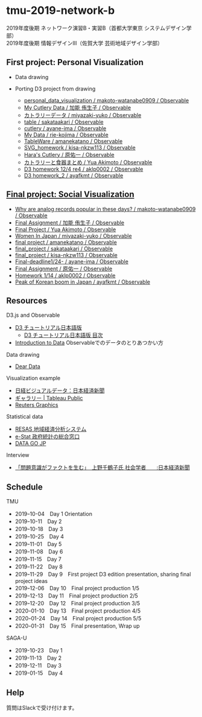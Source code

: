 # tmu-2019-network-b

2019年度後期 ネットワーク演習B・実習B（首都大学東京 システムデザイン学部）  
2019年度後期 情報デザインIII（佐賀大学 芸術地域デザイン学部）

## First project: Personal Visualization

- Data drawing

- Porting D3 project from drawing

  - [personal_data_visualization / makoto-watanabe0909 / Observable](https://observablehq.com/@makoto-watanabe0909/personal_data_visualization)
  - [My Cutlery Data / 加能 侑生子 / Observable](https://observablehq.com/@yukokano/untitled)
  - [カトラリーデータ / miyazaki-yuko / Observable](https://observablehq.com/@miyazaki-yuko/untitled)
  - [table / sakataakari / Observable](https://observablehq.com/@sakataakari/sample)
  - [cutlery / ayane-ima / Observable](https://observablehq.com/@ayane-ima/cutlery)
  - [My Data / rie-kojima / Observable](https://observablehq.com/@rie-kojima/my-data)
  - [TableWare / amanekatano / Observable](https://observablehq.com/@amanekatano/tableware)
  - [SVG_homework / kisa-nkzw113 / Observable](https://observablehq.com/@kisa-nkzw113/svg_homework)
  - [Hara's Cutlery / 原佑一 / Observable](https://observablehq.com/@yu1hara777/haras-cutlery)
  - [カトラリーと食器まとめ / Yua Akimoto / Observable](https://observablehq.com/@ykumanekoy/untitled)
  - [D3 homework 12/4 re4 / aklp0002 / Observable](https://observablehq.com/@aklp0002/d3-homework-12-4-re4)
  - [D3 homework_2 / ayafkmt / Observable](https://observablehq.com/@ayafkmt/d3-homework_2)

## [Final project: Social Visualization](https://github.com/sugimototatsuo/tmu-2019-network-b/blob/master/Final-project.md)

- [Why are analog records popular in these days? / makoto-watanabe0909 / Observable](https://observablehq.com/@makoto-watanabe0909/why-are-analog-records-popular-in-these-days)
- [Final Assignment / 加能 侑生子 / Observable](https://observablehq.com/@yukokano/final-assignment)
- [Final Project / Yua Akimoto / Observable](https://observablehq.com/@ykumanekoy/final-project)
- [Women In Japan / miyazaki-yuko / Observable](https://observablehq.com/@miyazaki-yuko/women-in-japan)
- [final project / amanekatano / Observable](https://observablehq.com/@amanekatano/final-project)
- [final_project / sakataakari / Observable](https://observablehq.com/@sakataakari/final_project)
- [final_project / kisa-nkzw113 / Observable](https://observablehq.com/@kisa-nkzw113/untitled)
- [Final-deadline1/24- / ayane-ima / Observable](https://observablehq.com/@ayane-ima/fainal-1-24)
- [Final Assignment / 原佑一 / Observable](https://observablehq.com/@yu1hara777/final-assignment)
- [Homework 1/14 / aklp0002 / Observable](https://observablehq.com/@aklp0002/homework-1-14)
- [Peak of Korean boom in Japan / ayafkmt / Observable](https://observablehq.com/@ayafkmt/peak-of-korean-boom-in-japan)

## Resources

D3.js and Observable
- [D3 チュートリアル日本語版](https://observablehq.com/collection/@sugi2000/d3)
  - [D3 チュートリアル日本語版 目次](https://observablehq.com/@sugi2000/d3/2)
- [Introduction to Data](https://observablehq.com/@sugi2000/introduction-to-data-japanese) Observableでのデータのとりあつかい方

Data drawing
- [Dear Data](https://www.dear-data.com/)

Visualization example
- [日経ビジュアルデータ：日本経済新聞](https://vdata.nikkei.com/)
- [ギャラリー | Tableau Public](https://public.tableau.com/ja-jp/gallery/)
- [Reuters Graphics](https://graphics.reuters.com/)

Statistical data
- [RESAS 地域経済分析システム](https://resas.go.jp/)
- [e-Stat 政府統計の総合窓口](https://www.e-stat.go.jp/)
- [DATA GO JP](https://www.data.go.jp/)

Interview
- [「問題意識がファクトを生む」　上野千鶴子氏 社会学者　　:日本経済新聞](https://www.nikkei.com/article/DGXMZO46128880U9A610C1I10000/)

## Schedule

TMU
- 2019ｰ10-04　Day 1 Orientation
- 2019ｰ10-11　Day 2
- 2019ｰ10-18　Day 3
- 2019ｰ10-25　Day 4
- 2019ｰ11-01　Day 5
- 2019ｰ11-08　Day 6
- 2019ｰ11-15　Day 7
- 2019ｰ11-22　Day 8
- 2019ｰ11-29　Day 9　First project D3 edition presentation, sharing final project ideas
- 2019ｰ12-06　Day 10　Final project production 1/5
- 2019ｰ12-13　Day 11　Final project production 2/5
- 2019ｰ12-20　Day 12　Final project production 3/5
- 2020ｰ01-10　Day 13　Final project production 4/5
- 2020ｰ01-24　Day 14　Final project production 5/5
- 2020ｰ01-31　Day 15　Final presentation, Wrap up

SAGA-U
- 2019-10-23　Day 1
- 2019-11-13　Day 2
- 2019-12-11　Day 3
- 2019-01-15　Day 4

## Help

質問はSlackで受け付けます。
